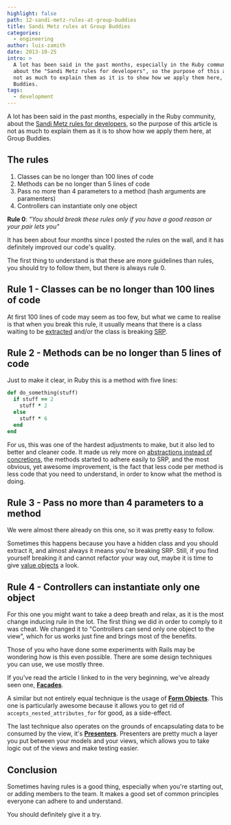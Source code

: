 ```yaml
---
highlight: false
path: 12-sandi-metz-rules-at-group-buddies
title: Sandi Metz rules at Group Buddies
categories:
  - engineering
author: luis-zamith
date: 2013-10-25
intro: >
  A lot has been said in the past months, especially in the Ruby community,
  about the "Sandi Metz rules for developers", so the purpose of this article is
  not as much to explain them as it is to show how we apply them here, at Group
  Buddies.
tags:
  - development
---
```


A lot has been said in the past months, especially in the Ruby community, about the [Sandi Metz rules for developers](https://robots.thoughtbot.com/post/50655960596/sandi-metz-rules-for-developers), so the purpose of this article is not as much to explain them as it is to show how we apply them here, at Group Buddies.

## The rules

1. Classes can be no longer than 100 lines of code
2. Methods can be no longer than 5 lines of code
3. Pass no more than 4 parameters to a method (hash arguments are paramenters)
4. Controllers can instantiate only one object

**Rule 0**: *"You should break these rules only if you have a good reason or your pair lets you"*

It has been about four months since I posted the rules on the wall, and it has definitely improved our code's quality.

The first thing to understand is that these are more guidelines than rules, you should try to follow them, but there is always rule 0.

## Rule 1 - Classes can be no longer than 100 lines of code

At first 100 lines of code may seem as too few, but what we came to realise is that when you break this rule, it usually means that there is a class waiting to be [extracted](https://sourcemaking.com/refactoring/extract-class) and/or the class is breaking [SRP](https://butunclebob.com/ArticleS.UncleBob.PrinciplesOfOod).

## Rule 2 - Methods can be no longer than 5 lines of code

Just to make it clear, in Ruby this is a method with five lines:

```ruby
def do_something(stuff)
  if stuff == 2
    stuff * 2
  else
    stuff * 6
  end
end
```

For us, this was one of the hardest adjustments to make, but it also led to better and cleaner code. It made us rely more on [abstractions instead of concretions](https://c2.com/cgi/wiki?DependencyInversionPrinciple), the methods started to adhere easily to SRP, and the most obvious, yet awesome improvement, is the fact that less code per method is less code that you need to understand, in order to know what the method is doing.

## Rule 3 - Pass no more than 4 parameters to a method

We were almost there already on this one, so it was pretty easy to follow. 

Sometimes this happens because you have a hidden class and you should extract it, and almost always it means you're breaking SRP. Still, if you find yourself breaking it and cannot refactor your way out, maybe it is time to give [value objects](https://www.sitepoint.com/value-objects-explained-with-ruby/) a look. 

## Rule 4 - Controllers can instantiate only one object

For this one you might want to take a deep breath and relax, as it is the most change inducing rule in the lot. The first thing we did in order to comply to it was cheat. We changed it to "Controllers can send only one object to the view", which for us works just fine and brings most of the benefits.

Those of you who have done some experiments with Rails may be wondering how is this even possible. There are some design techniques you can use, we use mostly three.

If you've read the article I linked to in the very beginning, we've already seen one, **[Facades](https://en.wikipedia.org/wiki/Facade_pattern)**.

A similar but not entirely equal technique is the usage of **[Form Objects](https://pivotallabs.com/form-backing-objects-for-fun-and-profit/)**. This one is particularly awesome because it allows you to get rid of `accepts_nested_attributes_for` for good, as a side-effect.

The last technique also operates on the grounds of encapsulating data to be consumed by the view, it's **[Presenters](https://railscasts.com/episodes/287-presenters-from-scratch)**. Presenters are pretty much a layer you put between your models and your views, which allows you to take logic out of the views and make testing easier.

## Conclusion

Sometimes having rules is a good thing, especially when you're starting out, or adding members to the team. It makes a good set of common principles everyone can adhere to and understand.

You should definitely give it a try. 
